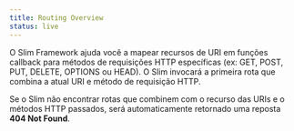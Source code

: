 ```yaml
---
title: Routing Overview
status: live
---
```


O Slim Framework ajuda você a mapear recursos de URI em funções callback para métodos de requisições HTTP específicas
(ex: GET, POST, PUT, DELETE, OPTIONS ou HEAD). O Slim invocará a primeira rota que combina a atual URI e método de requisição HTTP.

Se o Slim não encontrar rotas que combinem com o recurso das URIs e o métodos HTTP passados, será automaticamente
retornado uma reposta **404 Not Found**.
